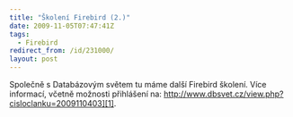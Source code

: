 ```yaml
---
title: "Školení Firebird (2.)"
date: 2009-11-05T07:47:41Z
tags:
  - Firebird
redirect_from: /id/231000/
layout: post
---
```

Společně s Databázovým světem tu máme další Firebird školení. Více informací, včetně možnosti přihlášení na: http://www.dbsvet.cz/view.php?cisloclanku=2009110403][1].

[1]: http://www.dbsvet.cz/view.php?cisloclanku=2009110403